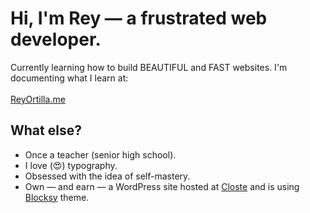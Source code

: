 # Hi, I'm Rey — a frustrated web developer.

Currently learning how to build BEAUTIFUL and FAST websites. I'm documenting what I learn at:
\
\
[ReyOrtilla.me](http://reyortilla.me)

## What else?
* Once a teacher (senior high school).
* I love (😍) typography.
* Obsessed with the idea of self-mastery.
* Own — and earn — a WordPress site hosted at [Closte](https://closte.com/) and is using [Blocksy](https://creativethemes.com/blocksy/) theme.

<!--
**reyortilla/reyortilla** is a ✨ _special_ ✨ repository because its `README.md` (this file) appears on your GitHub profile.

Here are some ideas to get you started:

- 🔭 I’m currently working on ...
- 🌱 I’m currently learning ...
- 👯 I’m looking to collaborate on ...
- 🤔 I’m looking for help with ...
- 💬 Ask me about ...
- 📫 How to reach me: ...
- 😄 Pronouns: ...
- ⚡ Fun fact: ...
-->
